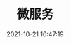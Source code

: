 ---
pageComponent: 
  name: Catalogue
  data: 
    path: 08.微服务
    imgUrl: /img/catalogue/default.png
    description: 流行的全套微服务相关知识
title: 微服务
date: 2021-10-21 16:47:19
permalink: /clouds/
sidebar: false
article: false
comment: false
editLink: false
---